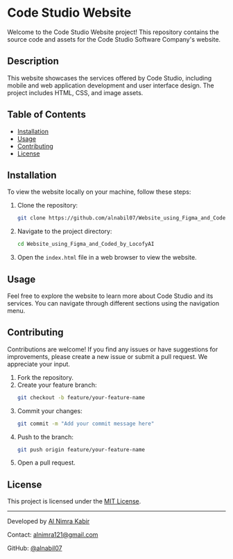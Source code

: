 
# Code Studio Website

Welcome to the Code Studio Website project! This repository contains the source code and assets for the Code Studio Software Company's website.

## Description

This website showcases the services offered by Code Studio, including mobile and web application development and user interface design. The project includes HTML, CSS, and image assets.

## Table of Contents

- [Installation](#installation)
- [Usage](#usage)
- [Contributing](#contributing)
- [License](#license)

## Installation

To view the website locally on your machine, follow these steps:

1. Clone the repository:
   ```bash
   git clone https://github.com/alnabil07/Website_using_Figma_and_Coded_by_LocofyAI.git
   ```
2. Navigate to the project directory:
   ```bash
   cd Website_using_Figma_and_Coded_by_LocofyAI
   ```
3. Open the `index.html` file in a web browser to view the website.

## Usage

Feel free to explore the website to learn more about Code Studio and its services. You can navigate through different sections using the navigation menu.

## Contributing

Contributions are welcome! If you find any issues or have suggestions for improvements, please create a new issue or submit a pull request. We appreciate your input.

1. Fork the repository.
2. Create your feature branch:
   ```bash
   git checkout -b feature/your-feature-name
   ```
3. Commit your changes:
   ```bash
   git commit -m "Add your commit message here"
   ```
4. Push to the branch:
   ```bash
   git push origin feature/your-feature-name
   ```
5. Open a pull request.

## License

This project is licensed under the [MIT License](LICENSE).

---

Developed by [Al Nimra Kabir](https://www.facebook.com/alnabil07)

Contact: alnimra121@gmail.com

GitHub: [@alnabil07](https://github.com/alnabil07)

